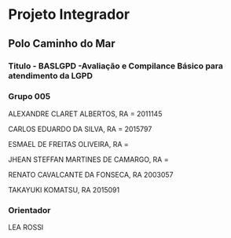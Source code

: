 # Projeto Integrador 

## Polo Caminho do Mar

### Titulo - BASLGPD -Avaliação e Compilance Básico para atendimento da LGPD

### Grupo 005

ALEXANDRE CLARET ALBERTOS, RA = 2011145

CARLOS EDUARDO DA SILVA, RA = 2015797

ESMAEL DE FREITAS OLIVEIRA, RA = 

JHEAN STEFFAN MARTINES DE CAMARGO, RA = 

RENATO CAVALCANTE DA FONSECA, RA 2003057

TAKAYUKI KOMATSU, RA 2015091

### Orientador

LEA ROSSI

